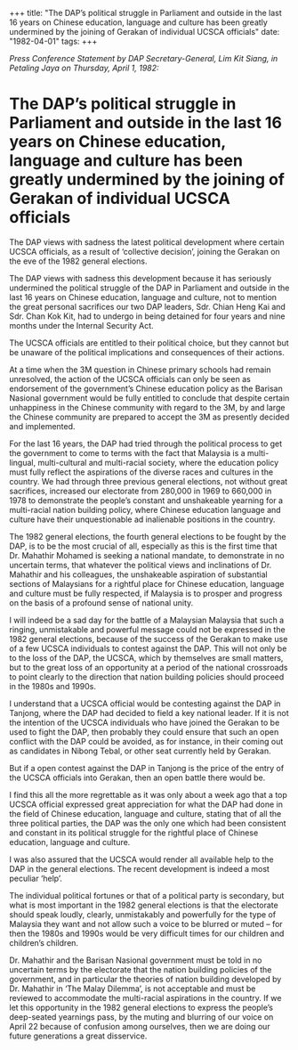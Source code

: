 +++ 
title: "The DAP’s political struggle in Parliament and outside in the last 16 years on Chinese education, language and culture has been greatly undermined by the joining of Gerakan of individual UCSCA officials"
date: "1982-04-01"
tags:
+++

_Press Conference Statement by DAP Secretary-General, Lim Kit Siang, in Petaling Jaya on Thursday, April 1, 1982:_

# The DAP’s political struggle in Parliament and outside in the last 16 years on Chinese education, language and culture has been greatly undermined by the joining of Gerakan of individual UCSCA officials

The DAP views with sadness the latest political development where certain UCSCA officials, as a result of ‘collective decision’, joining the Gerakan on the eve of the 1982 general elections.</u>

The DAP views with sadness this development because it has seriously undermined the political struggle of the DAP in Parliament and outside in the last 16 years on Chinese education, language and culture, not to mention the great personal sacrifices our two DAP leaders, Sdr. Chian Heng Kai and Sdr. Chan Kok Kit, had to undergo in being detained for four years and nine months under the Internal Security Act.

The UCSCA officials are entitled to their political choice, but they cannot but be unaware of the political implications and consequences of their actions.

At a time when the 3M question in Chinese primary schools had remain unresolved, the action of the UCSCA officials can only be seen as endorsement of the government’s Chinese education policy as the Barisan Nasional government would be fully entitled to conclude that despite certain unhappiness in the Chinese community with regard to the 3M, by and large the Chinese community are prepared to accept the 3M as presently decided and implemented.

For the last 16 years, the DAP had tried through the political process to get the government to come to terms with the fact that Malaysia is a multi-lingual, multi-cultural and multi-racial society, where the education policy must fully reflect the aspirations of the diverse races and cultures in the country. We had through three previous general elections, not without great sacrifices, increased our electorate from 280,000 in 1969 to 660,000 in 1978 to demonstrate the people’s constant and unshakeable yearning for a multi-racial nation building policy, where Chinese education language and culture have their unquestionable ad inalienable positions in the country.

The 1982 general elections, the fourth general elections to be fought by the DAP, is to be the most crucial of all, especially as this is the first time that Dr. Mahathir Mohamed is seeking a national mandate, to demonstrate in no uncertain terms, that whatever the political views and inclinations of Dr. Mahathir and his colleagues, the unshakeable aspiration of substantial sections of Malaysians for a rightful place for Chinese education, language and culture must be fully respected, if Malaysia is to prosper and progress on the basis of a profound sense of national unity.

I will indeed be a sad day for the battle of a Malaysian Malaysia that such a ringing, unmistakable and powerful message could not be expressed in the 1982 general elections, because of the success of the Gerakan to make use of a few UCSCA individuals to contest against the DAP. This will not only be to the loss of the DAP, the UCSCA, which by themselves are small matters, but to the great loss of an opportunity at a period of the national crossroads to point clearly to the direction that nation building policies should proceed in the 1980s and 1990s.

I understand that a UCSCA official would be contesting against the DAP in Tanjong, where the DAP had decided to field a key national leader. If it is not the intention of the UCSCA individuals who have joined the Gerakan to be used to fight the DAP, then probably they could ensure that such an open conflict with the DAP could be avoided, as for instance, in their coming out as candidates in Nibong Tebal, or other seat currently held by Gerakan.

But if a open contest against the DAP in Tanjong is the price of the entry of the UCSCA officials into Gerakan, then an open battle there would be.

I find this all the more regrettable as it was only about a week ago that a top UCSCA official expressed great appreciation for what the DAP had done in the field of Chinese education, language and culture, stating that of all the three political parties, the DAP was the only one which had been consistent and constant in its political struggle for the rightful place of Chinese education, language and culture.

I was also assured that the UCSCA would render all available help to the DAP in the general elections. The recent development is indeed a most peculiar ‘help’.

The individual political fortunes or that of a political party is secondary, but what is most important in the 1982 general elections is that the electorate should speak loudly, clearly, unmistakably and powerfully for the type of Malaysia they want and not allow such a voice to be blurred or muted – for then the 1980s and 1990s would be very difficult times for our children and children’s children.

Dr. Mahathir and the Barisan Nasional government must be told in no uncertain terms by the electorate that the nation building policies of the government, and in particular the theories of nation building developed by Dr. Mahathir in ‘The Malay Dilemma’, is not acceptable and must be reviewed to accommodate the multi-racial aspirations in the country. If we let this opportunity in the 1982 general elections to express the people’s deep-seated yearnings pass, by the muting and blurring of our voice on April 22 because of confusion among ourselves, then we are doing our future generations a great disservice.
 
